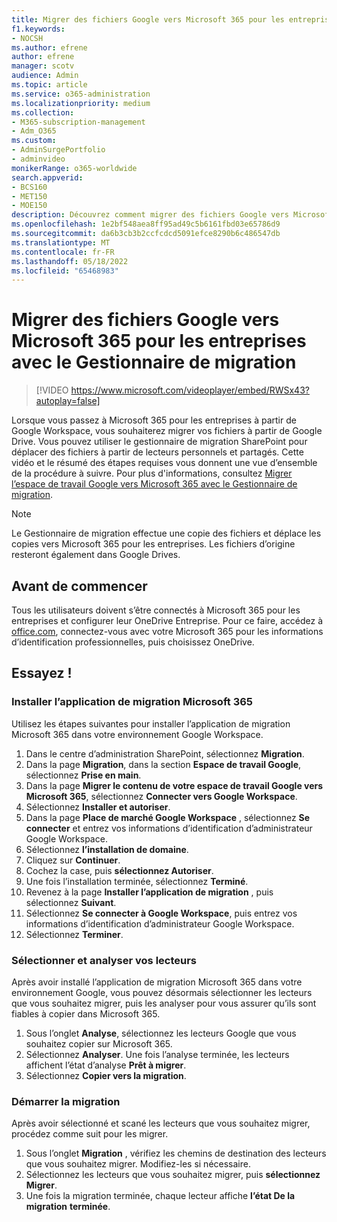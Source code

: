 ```yaml
---
title: Migrer des fichiers Google vers Microsoft 365 pour les entreprises
f1.keywords:
- NOCSH
ms.author: efrene
author: efrene
manager: scotv
audience: Admin
ms.topic: article
ms.service: o365-administration
ms.localizationpriority: medium
ms.collection:
- M365-subscription-management
- Adm_O365
ms.custom:
- AdminSurgePortfolio
- adminvideo
monikerRange: o365-worldwide
search.appverid:
- BCS160
- MET150
- MOE150
description: Découvrez comment migrer des fichiers Google vers Microsoft 365 pour les entreprises à l’aide du gestionnaire de migration SharePoint.
ms.openlocfilehash: 1e2bf548aea8ff95ad49c5b6161fbd03e65786d9
ms.sourcegitcommit: da6b3cb3b2ccfcdcd5091efce8290b6c486547db
ms.translationtype: MT
ms.contentlocale: fr-FR
ms.lasthandoff: 05/18/2022
ms.locfileid: "65468983"
---
```

# <a name="migrate-google-files-to-microsoft-365-for-business-with-migration-manager"></a>Migrer des fichiers Google vers Microsoft 365 pour les entreprises avec le Gestionnaire de migration

> [!VIDEO https://www.microsoft.com/videoplayer/embed/RWSx43?autoplay=false]

Lorsque vous passez à Microsoft 365 pour les entreprises à partir de Google Workspace, vous souhaiterez migrer vos fichiers à partir de Google Drive. Vous pouvez utiliser le gestionnaire de migration SharePoint pour déplacer des fichiers à partir de lecteurs personnels et partagés. Cette vidéo et le résumé des étapes requises vous donnent une vue d’ensemble de la procédure à suivre. Pour plus d'informations, consultez [Migrer l’espace de travail Google vers Microsoft 365 avec le Gestionnaire de migration](/sharepointmigration/mm-google-overview).

> [!NOTE]
> Le Gestionnaire de migration effectue une copie des fichiers et déplace les copies vers Microsoft 365 pour les entreprises. Les fichiers d’origine resteront également dans Google Drives.

## <a name="before-you-start"></a>Avant de commencer

Tous les utilisateurs doivent s’être connectés à Microsoft 365 pour les entreprises et configurer leur OneDrive Entreprise. Pour ce faire, accédez à [office.com](https://office.com), connectez-vous avec votre Microsoft 365 pour les informations d’identification professionnelles, puis choisissez OneDrive.

## <a name="try-it"></a>Essayez !

### <a name="install-the-microsoft-365-migration-app"></a>Installer l’application de migration Microsoft 365
Utilisez les étapes suivantes pour installer l’application de migration Microsoft 365 dans votre environnement Google Workspace. 
1. Dans le centre d’administration SharePoint, sélectionnez **Migration**.
2. Dans la page **Migration**, dans la section **Espace de travail Google**, sélectionnez **Prise en main**.
3. Dans la page **Migrer le contenu de votre espace de travail Google vers Microsoft 365**, sélectionnez **Connecter vers Google Workspace**.
4. Sélectionnez **Installer et autoriser**.
5. Dans la page **Place de marché Google Workspace** , sélectionnez **Se connecter** et entrez vos informations d’identification d’administrateur Google Workspace.
6. Sélectionnez **l’installation de domaine**.
7. Cliquez sur **Continuer**.
8. Cochez la case, puis **sélectionnez Autoriser**.
9. Une fois l’installation terminée, sélectionnez **Terminé**.
10. Revenez à la page **Installer l’application de migration** , puis sélectionnez **Suivant**.
11. Sélectionnez **Se connecter à Google Workspace**, puis entrez vos informations d’identification d’administrateur Google Workspace.
12. Sélectionnez **Terminer**.


### <a name="select-and-scan-your-drives"></a>Sélectionner et analyser vos lecteurs
Après avoir installé l’application de migration Microsoft 365 dans votre environnement Google, vous pouvez désormais sélectionner les lecteurs que vous souhaitez migrer, puis les analyser pour vous assurer qu’ils sont fiables à copier dans Microsoft 365.

1. Sous l’onglet **Analyse**, sélectionnez les lecteurs Google que vous souhaitez copier sur Microsoft 365.
2. Sélectionnez **Analyser**. Une fois l’analyse terminée, les lecteurs affichent l’état d’analyse **Prêt à migrer**.
3. Sélectionnez **Copier vers la migration**.


### <a name="start-the-migration"></a>Démarrer la migration
Après avoir sélectionné et scané les lecteurs que vous souhaitez migrer, procédez comme suit pour les migrer.
1. Sous l’onglet **Migration** , vérifiez les chemins de destination des lecteurs que vous souhaitez migrer. Modifiez-les si nécessaire.
2. Sélectionnez les lecteurs que vous souhaitez migrer, puis **sélectionnez Migrer**. 
3. Une fois la migration terminée, chaque lecteur affiche **l’état De la migration** **terminée**.






